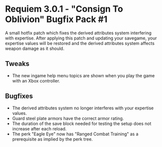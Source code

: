 Requiem 3.0.1 - "Consign To Oblivion" Bugfix Pack #1
====================================================

A small hotfix patch which fixes the derived attributes system interfering with expertise. After applying this patch and updating your savegame, your expertise values will be restored and the derived attributes system affects weapon damage as it should.

Tweaks
------

* The new ingame help menu topics are shown when you play the game with an Xbox controller.

Bugfixes
--------

* The derived attributes system no longer interferes with your expertise values.
* Guard steel plate armors have the correct armor rating.
* The duration of the save block needed for testing the setup does not increase after each reload.
* The perk "Eagle Eye" now has "Ranged Combat Training" as a prerequisite as implied by the perk tree.
